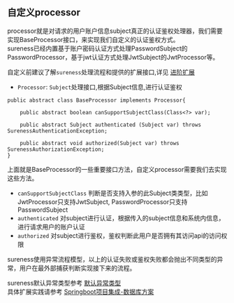 ## 自定义processor    

processor就是对请求的用户账户信息subject真正的认证鉴权处理器，我们需要实现BaseProcessor接口，来实现我们自定义的认证鉴权方式。  
sureness已经内置基于账户密码认证方式处理PasswordSubject的PasswordProcessor，基于jwt认证方式处理JwtSubject的JwtProcessor等。    

自定义前建议了解`sureness`处理流程和提供的扩展接口,详见 [进阶扩展](cn/extend-point.md)  

- `Processor`: `Subject`处理接口,根据Subject信息,进行认证鉴权    

```
public abstract class BaseProcessor implements Processor{

    public abstract boolean canSupportSubjectClass(Class<?> var);

    public abstract Subject authenticated (Subject var) throws SurenessAuthenticationException;

    public abstract void authorized(Subject var) throws SurenessAuthorizationException;
}

```

上面就是BaseProcessor的一些重要接口方法，自定义processor需要我们去实现这些方法。  

- `canSupportSubjectClass` 判断是否支持入参的此Subject类类型，比如 JwtProcessor只支持JwtSubject, PasswordProcessor只支持PasswordSubject  
- `authenticated` 对subject进行认证，根据传入的subject信息和系统内信息，进行请求用户的账户认证  
- `authorized` 对subject进行鉴权，鉴权判断此用户是否拥有其访问api的访问权限 

sureness使用异常流程模型，以上的认证失败或鉴权失败都会抛出不同类型的异常，用户在最外部捕获判断实现接下来的流程。  

sureness默认异常类型参考 [默认异常类型](cn/default-exception.md)    
具体扩展实践请参考 [Springboot项目集成-数据库方案](cn/sample-tom.md)    
